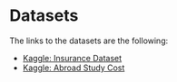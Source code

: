 # Datasets 

The links to the datasets are the following:

- [Kaggle: Insurance Dataset](https://www.kaggle.com/datasets/mirichoi0218/insurance)
- [Kaggle: Abroad Study Cost](https://www.kaggle.com/datasets/shivampawale/abroad-study-cost-predictor)
